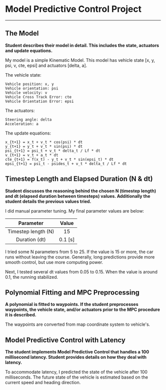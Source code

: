 # Model Predictive Control Project

---

## The Model

**Student describes their model in detail. This includes the state, actuators and update equations.**

My model is a simple Kinematic Model.
This model has vehicle state [x, y, psi, v, cte, epsi] and actuators [delta, a].

The vehicle state:
```
Vehicle position: x, y
Vehicle orientation: psi
Vehicle velocity: v
Vehicle Cross Track Error: cte
Vehicle Orientation Error: epsi
```

The actuators:
```
Steering angle: delta
Acceleration: a
```

The update equations:
```
x_{t+1} = x_t + v_t * cos(psi) * dt
y_{t+1} = y_t + v_t * sin(psi) * dt
psi_{t+1} = psi_t + v_t * delta_t / Lf * dt
v_{t+1} = v_t + a_t * dt
cte_{t+1} = f(x_t) - y_t + v_t * sin(epsi_t) * dt
epsi_{t+1} = psi_t - psides_t + v_t * delta_t / Lf * dt
```

## Timestep Length and Elapsed Duration (N & dt)

**Student discusses the reasoning behind the chosen N (timestep length) and dt (elapsed duration between timesteps) values. Additionally the student details the previous values tried.**

I did manual parameter tuning.
My final parameter values are below:

|Parameter|Value|
|:---:|:---:|
|Timestep length (N)|15|
|Duration (dt)|0.1 [s]|

I tried some N parameters from 5 to 25.
If the value is 15 or more, the car runs without leaving the course.
Generally, long predictions provide more smooth control, but use more computing power.

Next, I tested several dt values from 0.05 to 0.15.
When the value is around 0.1, the running stabilized.


## Polynomial Fitting and MPC Preprocessing

**A polynomial is fitted to waypoints. If the student preprocesses waypoints, the vehicle state, and/or actuators prior to the MPC procedure it is described.**

The waypoints are converted from map coordinate system to vehicle's.


## Model Predictive Control with Latency

**The student implements Model Predictive Control that handles a 100 millisecond latency. Student provides details on how they deal with latency.**

To accommodate latency, I predicted the state of the vehicle after 100 milliseconds.
The future state of the vehicle is estimated based on the current speed and heading direction.
